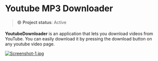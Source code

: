 # Youtube MP3 Downloader

> 🟢 **Project status**: Active

**YoutubeDownloader** is an application that lets you download videos from YouTube.
You can easily download it by pressing the download button on any youtube video page.

[![Screenshot-1.jpg](https://i.postimg.cc/JhB4bLF6/Screenshot-1.jpg)](https://postimg.cc/5HbVVZbL)
